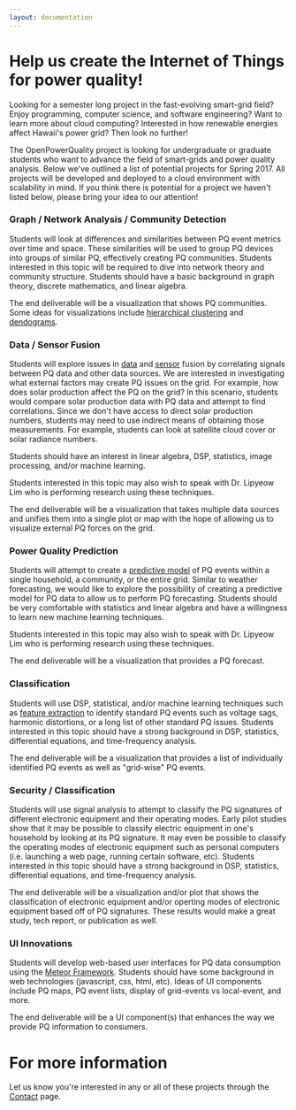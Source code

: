```yaml
---
layout: documentation
---
```


# Help us create the Internet of Things for power quality!

Looking for a semester long project in the fast-evolving smart-grid field? Enjoy programming, computer science, and software engineering? Want to learn more about cloud computing? Interested in how renewable energies affect Hawaii's power grid? Then look no further! 

The OpenPowerQuality project is looking for undergraduate or graduate students who want to advance the field of smart-grids and power quality analysis. Below we've outlined a list of potential projects for Spring 2017. All projects will be developed and deployed to a cloud environment with scalability in mind. If you think there is potential for a project we haven't listed below, please bring your idea to our attention!

### Graph / Network Analysis / Community Detection

Students will look at differences and similarities between PQ event metrics over time and space. These similarities will be used to group PQ devices into groups of similar PQ, effectively creating PQ communities. Students interested in this topic will be required to dive into network theory and community structure. Students should have a basic background in graph theory, discrete mathematics, and linear algebra.

The end deliverable will be a visualization that shows PQ communities. Some ideas for visualizations include [hierarchical clustering](https://en.wikipedia.org/wiki/Hierarchical_clustering) and [dendograms](https://en.wikipedia.org/wiki/Dendrogram).

### Data / Sensor Fusion

Students will explore issues in [data](https://en.wikipedia.org/wiki/Data_fusion) and [sensor](https://en.wikipedia.org/wiki/Sensor_fusion) fusion by correlating signals between PQ data and other data sources. We are interested in investigating what external factors may create PQ issues on the grid. For example, how does solar production affect the PQ on the grid? In this scenario, students would compare solar production data with PQ data and attempt to find correlations. Since we don't have access to direct solar production numbers, students may need to use indirect means of obtaining those measurements. For example, students can look at satellite cloud cover or solar radiance numbers.

Students should have an interest in linear algebra, DSP, statistics, image processing, and/or machine learning. 

Students interested in this topic may also wish to speak with Dr. Lipyeow Lim who is performing research using these techniques.

The end deliverable will be a visualization that takes multiple data sources and unifies them into a single plot or map with the hope of allowing us to visualize external PQ forces on the grid. 

###  Power Quality Prediction

Students will attempt to create a [predictive model](https://en.wikipedia.org/wiki/Predictive_modelling) of PQ events within a single household, a community, or the entire grid. Similar to weather forecasting, we would like to explore the possibility of creating a predictive model for PQ data to allow us to perform PQ forecasting. Students should be very comfortable with statistics and linear algebra and have a willingness to learn new machine learning techniques.

Students interested in this topic may also wish to speak with Dr. Lipyeow Lim who is performing research using these techniques.

The end deliverable will be a visualization that provides a PQ forecast.


### Classification

Students will use DSP, statistical, and/or machine learning techniques such as [feature extraction](https://en.wikipedia.org/wiki/Feature_extraction) to identify standard PQ events such as voltage sags, harmonic distortions, or a long list of other standard PQ issues. Students interested in this topic should have a strong background in DSP, statistics, differential equations, and time-frequency analysis.

The end deliverable will be a visualization that provides a list of individually identified PQ events as well as "grid-wise" PQ events.

### Security / Classification

Students will use signal analysis to attempt to classify the PQ signatures of different electronic equipment and their operating modes. Early pilot studies show that it may be possible to classify electric equipment in one's household by looking at its PQ signature. It may even be possible to classify the operating modes of electronic equipment such as personal computers (i.e. launching a web page, running certain software, etc). Students interested in this topic should have a strong background in DSP, statistics, differential equations, and time-frequency analysis.

The end deliverable will be a visualization and/or plot that shows the classification of electronic equipment and/or operting modes of electronic equipment based off of PQ signatures. These results would make a great study, tech report, or publication as well.


### UI Innovations

Students will develop web-based user interfaces for PQ data consumption using the [Meteor Framework](http://www.meteor.com). Students should have some background in web technologies (javascript, css, html, etc). Ideas of UI components include PQ maps, PQ event lists, display of grid-events vs local-event, and more.

The end deliverable will be a UI component(s) that enhances the way we provide PQ information to consumers.


# For more information

Let us know you're interested in any or all of these projects through the [Contact](contact.html) page.

